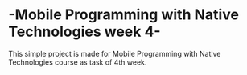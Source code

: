 # -Mobile Programming with Native Technologies week 4-

This simple project is made for Mobile Programming with Native Technologies course as task of 4th week.

